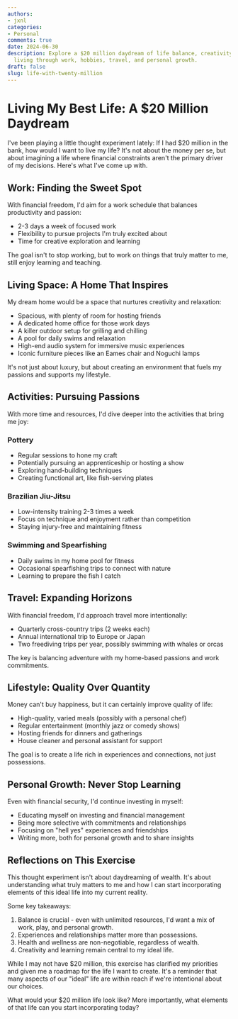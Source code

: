```yaml
---
authors:
- jxnl
categories:
- Personal
comments: true
date: 2024-06-30
description: Explore a $20 million daydream of life balance, creativity, and intentional
  living through work, hobbies, travel, and personal growth.
draft: false
slug: life-with-twenty-million
---
```


# Living My Best Life: A $20 Million Daydream

I've been playing a little thought experiment lately: If I had $20 million in the bank, how would I want to live my life? It's not about the money per se, but about imagining a life where financial constraints aren't the primary driver of my decisions. Here's what I've come up with.

## Work: Finding the Sweet Spot

With financial freedom, I'd aim for a work schedule that balances productivity and passion:

- 2-3 days a week of focused work
- Flexibility to pursue projects I'm truly excited about
- Time for creative exploration and learning

The goal isn't to stop working, but to work on things that truly matter to me, still enjoy learning and teaching.

## Living Space: A Home That Inspires

My dream home would be a space that nurtures creativity and relaxation:

- Spacious, with plenty of room for hosting friends
- A dedicated home office for those work days
- A killer outdoor setup for grilling and chilling
- A pool for daily swims and relaxation
- High-end audio system for immersive music experiences
- Iconic furniture pieces like an Eames chair and Noguchi lamps

It's not just about luxury, but about creating an environment that fuels my passions and supports my lifestyle.

## Activities: Pursuing Passions

With more time and resources, I'd dive deeper into the activities that bring me joy:

### Pottery
- Regular sessions to hone my craft
- Potentially pursuing an apprenticeship or hosting a show
- Exploring hand-building techniques
- Creating functional art, like fish-serving plates

### Brazilian Jiu-Jitsu
- Low-intensity training 2-3 times a week
- Focus on technique and enjoyment rather than competition
- Staying injury-free and maintaining fitness

### Swimming and Spearfishing
- Daily swims in my home pool for fitness
- Occasional spearfishing trips to connect with nature
- Learning to prepare the fish I catch

## Travel: Expanding Horizons

With financial freedom, I'd approach travel more intentionally:

- Quarterly cross-country trips (2 weeks each)
- Annual international trip to Europe or Japan
- Two freediving trips per year, possibly swimming with whales or orcas

The key is balancing adventure with my home-based passions and work commitments.

## Lifestyle: Quality Over Quantity

Money can't buy happiness, but it can certainly improve quality of life:

- High-quality, varied meals (possibly with a personal chef)
- Regular entertainment (monthly jazz or comedy shows)
- Hosting friends for dinners and gatherings
- House cleaner and personal assistant for support

The goal is to create a life rich in experiences and connections, not just possessions.

## Personal Growth: Never Stop Learning

Even with financial security, I'd continue investing in myself:

- Educating myself on investing and financial management
- Being more selective with commitments and relationships
- Focusing on "hell yes" experiences and friendships
- Writing more, both for personal growth and to share insights

## Reflections on This Exercise

This thought experiment isn't about daydreaming of wealth. It's about understanding what truly matters to me and how I can start incorporating elements of this ideal life into my current reality.

Some key takeaways:

1. Balance is crucial - even with unlimited resources, I'd want a mix of work, play, and personal growth.
2. Experiences and relationships matter more than possessions.
3. Health and wellness are non-negotiable, regardless of wealth.
4. Creativity and learning remain central to my ideal life.

While I may not have $20 million, this exercise has clarified my priorities and given me a roadmap for the life I want to create. It's a reminder that many aspects of our "ideal" life are within reach if we're intentional about our choices.

What would your $20 million life look like? More importantly, what elements of that life can you start incorporating today?

<script async data-uid="fe6b71773e" src="https://fivesixseven.ck.page/fe6b71773e/index.js"></script>
